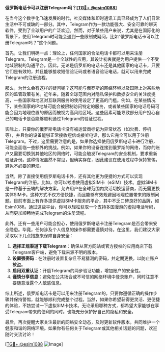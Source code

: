 **俄罗斯电话卡可以注册Telegram吗？[[TG💪+ @esim1088](https://t.me/s/esim1088)]**

在当今这个数字化飞速发展的时代，社交媒体和即时通讯工具已经成为了人们日常生活中不可或缺的一部分。其中，Telegram作为一款功能强大、安全可靠的聊天软件，受到了全球用户的广泛欢迎。然而，对于某些用户来说，尤其是在国际化的背景下，使用Telegram时可能会遇到一些限制或疑问，比如“俄罗斯电话卡可以注册Telegram吗？”这个问题。

首先，让我们明确一点：理论上，任何国家的合法电话卡都可以用来注册Telegram。Telegram是一个全球性的应用，其设计初衷就是为用户提供一个不受地域限制的沟通平台。因此，无论是俄罗斯的电话卡还是其他国家的电话卡，只要它们是有效的，并且能够接收短信验证码或者语音验证电话，就可以用来完成Telegram的注册流程。

那么，为什么会有这样的疑问呢？这可能与俄罗斯的网络环境以及国际上对某些地区的监管政策有关。近年来，随着全球范围内对隐私保护和数据安全的关注度提高，一些国家和地区对互联网服务的使用设定了更高的门槛。例如，在某些情况下，某些国家的IP地址可能会被限制访问特定的服务，或者某些国家的电话号码可能会因为地理位置的原因而被视为高风险区域。这些因素可能导致部分用户担心自己的电话卡是否能够顺利通过Telegram的验证过程。

实际上，只要你的俄罗斯电话卡没有被运营商标记为异常状态（如欠费、停机等），并且你的设备能够正常接收短信或接听电话，那么它完全可以用于注册Telegram。不过，这里需要注意的是，如果你选择使用俄罗斯电话卡进行注册，可能会面临一些额外的挑战。例如，如果你的设备连接到俄罗斯的网络，而你的账户又需要切换到其他地区的网络时，可能会触发Telegram的安全机制，要求重新验证身份。这种情况虽然不常见，但确实存在，因此建议在使用过程中保持警惕，避免不必要的麻烦。

当然，除了直接使用俄罗斯电话卡外，还有其他更为便捷的方式可以实现Telegram的注册。比如，你可以考虑使用虚拟SIM卡（eSIM）技术。虚拟SIM卡是一种基于云端的解决方案，允许用户在全球范围内灵活切换运营商，而无需更换实体SIM卡。这种方式不仅方便快捷，而且能够有效规避因地理位置带来的限制问题。目前市面上有许多提供虚拟SIM卡服务的平台，其中不乏口碑良好的品牌，如Esim1088。通过这些平台，你可以轻松获取一个支持多国漫游的虚拟电话号码，从而更加顺畅地完成Telegram的注册流程。

此外，还有一些用户可能会担心，使用俄罗斯电话卡注册Telegram是否会带来安全隐患。毕竟，任何涉及个人信息的操作都需要谨慎对待。在这里，我们建议大家采取以下几点措施来保障自身安全：

1. **选择正规渠道下载Telegram**：确保从官方网站或官方授权的应用商店下载Telegram客户端，避免下载来源不明的版本。
2. **设置强密码**：在注册时设置复杂且不易猜测的密码，并定期更换，以防止账户被盗。
3. **启用双重认证**：开启Telegram的两步验证功能，增加账户的安全性。
4. **谨慎分享信息**：避免在公共场合或不可信的网络环境中登录账户，同时注意不要随意泄露个人敏感信息。

综上所述，俄罗斯电话卡是可以用来注册Telegram的，只要你遵循正确的操作步骤并保持警惕，就能够顺利完成整个过程。当然，如果你希望获得更灵活、更便捷的体验，不妨尝试一下虚拟SIM卡技术。无论采用哪种方式，都希望大家能够在享受Telegram带来的便利的同时，也能充分保护好自己的隐私和安全。

最后，再次提醒大家关注最新的网络安全动态，及时更新软件版本，共同维护一个健康和谐的网络环境。如果你有任何关于Telegram或其他相关话题的问题，欢迎随时交流讨论！

[[TG💪+ @esim1088](https://t.me/s/esim1088) ![Image](https://i.postimg.cc/4NQfJmqS/Snipaste-2025-05-13-00-14-12.png)]